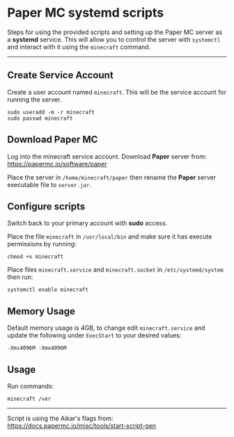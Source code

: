 # Paper MC systemd scripts

Steps for using the provided scripts and setting up the Paper MC server as a __systemd__ service.  This will allow you to control the server with `systemctl` and interact with it using the `minecraft` command.

-----

## Create Service Account

Create a user account named `minecraft`.  This will be the service account for running the server.
```
sudo useradd -m -r minecraft
sudo passwd minecraft
```

## Download Paper MC

Log into the minecraft service account.  Download __Paper__ server from:
<https://papermc.io/software/paper>

Place the server in `/home/minecraft/paper` then rename the __Paper__ server executable file to `server.jar`.

## Configure scripts

Switch back to your primary account with __sudo__ access.

Place the file `minecraft` in `/usr/local/bin` and make sure it has execute permissions by running:
```
chmod +x minecraft
```

Place files `minecraft.service` and `minecraft.socket` in `/etc/systemd/system` then run:
```
systemctl enable minecraft
```

## Memory Usage

Default memory usage is 4GB, to change edit `minecraft.service` and update the following under `ExecStart` to your desired values:
```
-Xms4096M -Xmx4096M
```

## Usage

Run commands:
```
minecraft /ver
```

-----

Script is using the Aikar's flags from:
<https://docs.papermc.io/misc/tools/start-script-gen>
